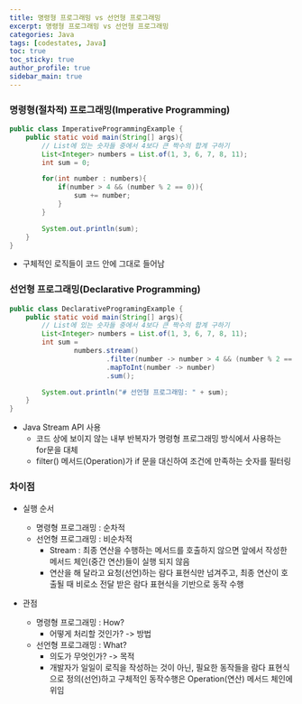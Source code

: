 ```yaml
---
title: 명령형 프로그래밍 vs 선언형 프로그래밍
excerpt: 명령형 프로그래밍 vs 선언형 프로그래밍
categories: Java
tags: [codestates, Java]
toc: true
toc_sticky: true
author_profile: true
sidebar_main: true
---
```


### 명령형(절차적) 프로그래밍(Imperative Programming)
```Java
public class ImperativeProgrammingExample {
    public static void main(String[] args){
        // List에 있는 숫자들 중에서 4보다 큰 짝수의 합계 구하기
        List<Integer> numbers = List.of(1, 3, 6, 7, 8, 11);
        int sum = 0;

        for(int number : numbers){
            if(number > 4 && (number % 2 == 0)){
                sum += number;
            }
        }

        System.out.println(sum);
    }
}
```
- 구체적인 로직들이 코드 안에 그대로 들어남

### 선언형 프로그래밍(Declarative Programming)
```Java
public class DeclarativeProgramingExample {
    public static void main(String[] args){
        // List에 있는 숫자들 중에서 4보다 큰 짝수의 합계 구하기
        List<Integer> numbers = List.of(1, 3, 6, 7, 8, 11);
        int sum =
                numbers.stream()
                        .filter(number -> number > 4 && (number % 2 == 0))
                        .mapToInt(number -> number)
                        .sum();

        System.out.println("# 선언형 프로그래밍: " + sum);
    }
}
```
- Java Stream API 사용
  - 코드 상에 보이지 않는 내부 반복자가 명령형 프로그래밍 방식에서 사용하는 for문을 대체
  - filter() 메서드(Operation)가 if 문을 대신하여 조건에 만족하는 숫자를 필터링

### 차이점
- 실행 순서
  - 명령형 프로그래밍 : 순차적
  - 선언형 프로그래밍 : 비순차적
    - Stream : 최종 연산을 수행하는 메서드를 호출하지 않으면 앞에서 작성한 메서드 체인(중간 연산)들이 실행 되지 않음
    - 연산을 해 달라고 요청(선언)하는 람다 표현식만 넘겨주고, 최종 연산이 호출될 때 비로소 전달 받은 람다 표현식을 기반으로 동작 수행

- 관점
  - 명령형 프로그래밍 : How?
    - 어떻게 처리할 것인가? -> 방법
  - 선언형 프로그래밍 : What?
    - 의도가 무엇인가? -> 목적
    - 개발자가 일일이 로직을 작성하는 것이 아닌, 필요한 동작들을 람다 표현식으로 정의(선언)하고 구체적인 동작수행은 Operation(연산) 메서드 체인에 위임
